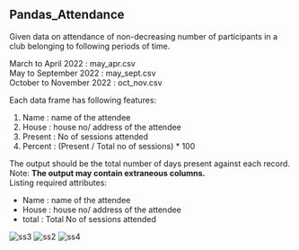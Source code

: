 ## Pandas_Attendance
Given data on attendance of non-decreasing number of participants in a club belonging to following periods of time.<br>
<p>
March to April 2022 : may_apr.csv<br>
May to September 2022 : may_sept.csv<br>
October to November 2022 : oct_nov.csv<br>
</p>
<p>
Each data frame has following features:
<ol>
<li>Name : name of the attendee</li>
<li>House : house no/ address of the attendee</li>
<li>Present : No of sessions attended</li>
<li>Percent : (Present / Total no of sessions) * 100</li>
</ol>
The output should be the total number of days present against each record.<br>
Note: <b>The output may contain extraneous columns.</b> <br>
Listing required attributes:
<ul>
<li>Name : name of the attendee</li>
<li>House : house no/ address of the attendee</li>
<li>total : Total No of sessions attended</li>
</ul>

![ss3](https://user-images.githubusercontent.com/88228233/204137535-3d85a681-81f3-4e5d-b97c-16cdf0b4f474.png)
![ss2](https://user-images.githubusercontent.com/88228233/204137126-b0994dcc-9c25-455c-bbae-f3da3650a0b5.png)
![ss4](https://user-images.githubusercontent.com/88228233/204137132-17dbddef-56a9-4bd9-8d3a-23b1aac9cc5d.png)

